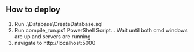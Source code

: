 ## How to deploy

1. Run .\Database\CreateDatabase.sql
2. Run compile_run.ps1 PowerShell Script... Wait until both cmd windows are up and servers are running
3. navigate to http://localhost:5000